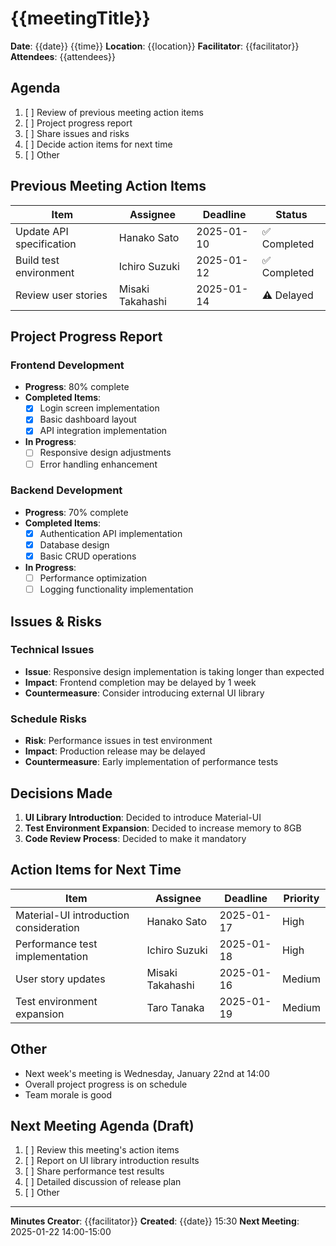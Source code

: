 <!-- @var meetingTitle: Weekly Regular Meeting -->
<!-- @var date: 2025-01-15 -->
<!-- @var time: 14:00-15:00 -->
<!-- @var location: Conference Room A -->
<!-- @var facilitator: Taro Tanaka -->
<!-- @var attendees: Taro Tanaka, Hanako Sato, Ichiro Suzuki, Misaki Takahashi -->

# {{meetingTitle}}

**Date**: {{date}} {{time}}
**Location**: {{location}}
**Facilitator**: {{facilitator}}
**Attendees**: {{attendees}}

## Agenda

1. [ ] Review of previous meeting action items
2. [ ] Project progress report
3. [ ] Share issues and risks
4. [ ] Decide action items for next time
5. [ ] Other

## Previous Meeting Action Items

| Item | Assignee | Deadline | Status |
|------|----------|----------|--------|
| Update API specification | Hanako Sato | 2025-01-10 | ✅ Completed |
| Build test environment | Ichiro Suzuki | 2025-01-12 | ✅ Completed |
| Review user stories | Misaki Takahashi | 2025-01-14 | ⚠️ Delayed |

## Project Progress Report

### Frontend Development
- **Progress**: 80% complete
- **Completed Items**:
  - [x] Login screen implementation
  - [x] Basic dashboard layout
  - [x] API integration implementation
- **In Progress**:
  - [ ] Responsive design adjustments
  - [ ] Error handling enhancement

### Backend Development
- **Progress**: 70% complete
- **Completed Items**:
  - [x] Authentication API implementation
  - [x] Database design
  - [x] Basic CRUD operations
- **In Progress**:
  - [ ] Performance optimization
  - [ ] Logging functionality implementation

## Issues & Risks

### Technical Issues
- **Issue**: Responsive design implementation is taking longer than expected
- **Impact**: Frontend completion may be delayed by 1 week
- **Countermeasure**: Consider introducing external UI library

### Schedule Risks
- **Risk**: Performance issues in test environment
- **Impact**: Production release may be delayed
- **Countermeasure**: Early implementation of performance tests

## Decisions Made

1. **UI Library Introduction**: Decided to introduce Material-UI
2. **Test Environment Expansion**: Decided to increase memory to 8GB
3. **Code Review Process**: Decided to make it mandatory

## Action Items for Next Time

| Item | Assignee | Deadline | Priority |
|------|----------|----------|----------|
| Material-UI introduction consideration | Hanako Sato | 2025-01-17 | High |
| Performance test implementation | Ichiro Suzuki | 2025-01-18 | High |
| User story updates | Misaki Takahashi | 2025-01-16 | Medium |
| Test environment expansion | Taro Tanaka | 2025-01-19 | Medium |

## Other

- Next week's meeting is Wednesday, January 22nd at 14:00
- Overall project progress is on schedule
- Team morale is good

## Next Meeting Agenda (Draft)

1. [ ] Review this meeting's action items
2. [ ] Report on UI library introduction results
3. [ ] Share performance test results
4. [ ] Detailed discussion of release plan
5. [ ] Other

---

**Minutes Creator**: {{facilitator}}
**Created**: {{date}} 15:30
**Next Meeting**: 2025-01-22 14:00-15:00

